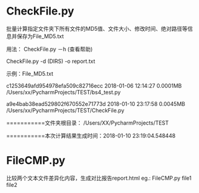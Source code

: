 # CheckFile.py
批量计算指定文件夹下所有文件的MD5值、文件大小、修改时间、绝对路径等信息并保存为File_MD5.txt

用法：
CheckFile.py －h (查看帮助)

CheckFile.py -d (DIRS) -o report.txt

示例：File_MD5.txt


c1253649afd954978efa509c82716ecc  2018-01-06 12:14:27  0.0001MB /Users/xx/PycharmProjects/TEST/bs4_test.py


a9e4bab38ead529802f670552e71773d  2018-01-10 23:17:58  0.0045MB /Users/xx/PycharmProjects/TEST/CheckFile.py

===========文件夹根目录： /Users/XX/PycharmProjects/TEST 

===========本次计算结果生成时间：2018-01-10 23:19:04.548448
# FileCMP.py
比较两个文本文件差异化内容，生成对比报告report.html
eg.: FileCMP.py file1 file2
